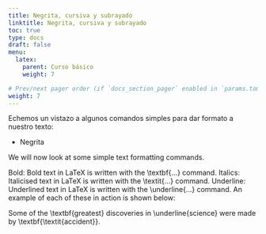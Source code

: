 ```yaml
---
title: Negrita, cursiva y subrayado
linktitle: Negrita, cursiva y subrayado
toc: true
type: docs
draft: false
menu:
  latex:
    parent: Curso básico
    weight: 7

# Prev/next pager order (if `docs_section_pager` enabled in `params.toml`)
weight: 7
---
```


Echemos un vistazo a algunos comandos simples para dar formato a nuestro texto:

- Negrita

We will now look at some simple text formatting commands.

Bold: Bold text in LaTeX is written with the \textbf{...} command.
Italics: Italicised text in LaTeX is written with the \textit{...} command.
Underline: Underlined text in LaTeX is written with the \underline{...} command.
An example of each of these in action is shown below:

Some of the \textbf{greatest}
discoveries in \underline{science} 
were made by \textbf{\textit{accident}}.